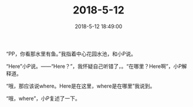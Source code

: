 ﻿---
title: "2018-5-12"
date: 2018-5-12 18:49:00
tags: 文字
categories: 爸爸
---
“PP，你看那水里有鱼。”我指着中心花园水池，和小P说。

“Here”小P说。——“Here？”，我怀疑自己听错了，。“在哪里？Here啊”，小P解释道。

“哦，那应该说where。Here是在这里，where是在哪里”我说到。

“哦，where”，小P复述了一下。 